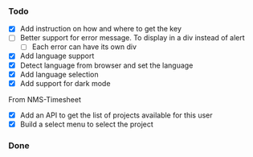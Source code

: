 ### Todo

 - [x] Add instruction on how and where to get the key
 - [ ] Better support for error message. To display in a div instead of alert
	- [ ] Each error can have its own div
 - [x] Add language support
  - [x] Detect language from browser and set the language
  - [x] Add language selection
 - [x] Add support for dark mode

From NMS-Timesheet
 - [x] Add an API to get the list of projects available for this user
 - [x] Build a select menu to select the project

### Done
